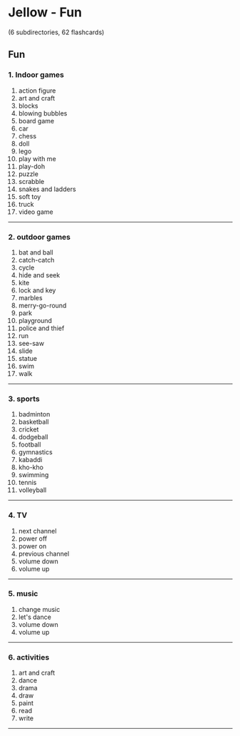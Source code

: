 # Jellow - Fun
(6 subdirectories, 62 flashcards)

## Fun

### 1. Indoor games

1. action figure
2. art and craft
3. blocks
4. blowing bubbles
5. board game
6. car
7. chess
8. doll
9. lego
10. play with me
11. play-doh
12. puzzle
13. scrabble
14. snakes and ladders
15. soft toy
16. truck
17. video game

---

### 2. outdoor games

1. bat and ball
2. catch-catch
3. cycle
4. hide and seek
5. kite
6. lock and key
7. marbles
8. merry-go-round
9. park
10. playground
11. police and thief
12. run
13. see-saw
14. slide
15. statue
16. swim
17. walk

---

### 3. sports

1. badminton
2. basketball
3. cricket
4. dodgeball
5. football
6. gymnastics
7. kabaddi
8. kho-kho
9. swimming
10. tennis
11. volleyball

---

### 4. TV

1. next channel
2. power off
3. power on
4. previous channel
5. volume down
6. volume up

---

### 5. music

1. change music
2. let's dance
3. volume down
4. volume up

---

### 6. activities

1. art and craft
2. dance
3. drama
4. draw
5. paint
6. read
7. write

---
